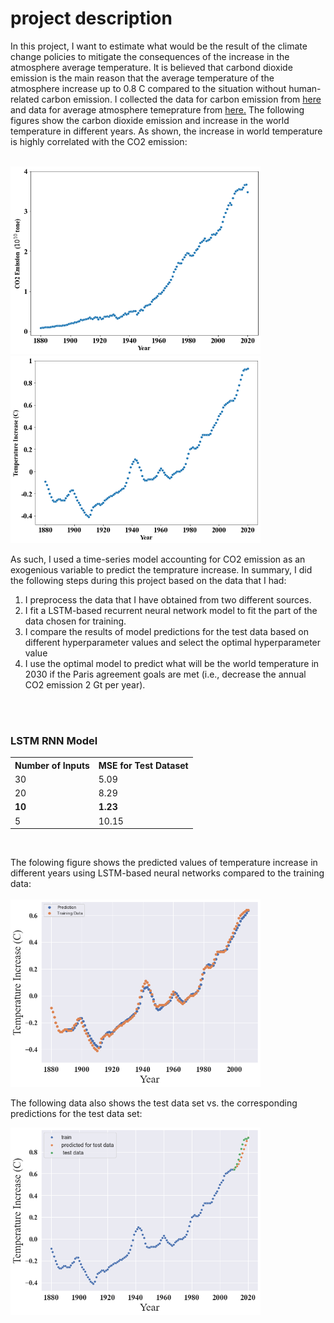<h1> project description </h1>
<p>	 In this project, I want to estimate what would be the result of the climate change policies to mitigate the consequences of the increase in the atmosphere average temperature. It is believed that carbond dioxide emission is the main reason that the average temperature of the atmosphere increase up to 0.8 C compared to the situation without human-related carbon emission. I collected the data for carbon emission from <a href='https://ourworldindata.org/co2-dataset-sources'> here</a> and data for average atmosphere temeprature from <a href='https://climate.nasa.gov/vital-signs/global-temperature/'>here.</a> The following figures show the carbon dioxide emission and increase in the world temperature in different years. As shown, the increase in world temperature is highly correlated with the CO2 emission:</p><br>
<img src='https://github.com/kaveh7293/Climate-Change-Prediction/blob/main/Carbon_dioxide_emmision.png' width='400' height='300'><br>
<img src='https://github.com/kaveh7293/Climate-Change-Prediction/blob/main/Temp_increase.png' width='400' height='300'><br>
<p> As such, I used a time-series model accounting for CO2 emission as an exogenious variable to predict the temprature increase. In summary, I did the following steps during this project based on the data that I had:
  
  <ol>
    <li> I preprocess the data that I have obtained from two different sources.</li>
    <li> I fit a LSTM-based recurrent neural network model to fit the part of the data chosen for training. </li>
    <li> I compare the results of model predictions for the test data based on different hyperparameter values and select the optimal hyperparameter value</li>
    <li> I use the optimal model to predict what will be the world temperature in 2030 if the Paris agreement goals are met (i.e., decrease the annual CO2 emission 2 Gt per year).</li> 
  </ol><br><br>
<h3>LSTM RNN Model </h3>


  <table>
  <tr>
    <th> Number of Inputs</th>
    <th>MSE for Test Dataset</th>
  </tr>
  <tr>
    <td>30</td>
    <td>5.09</td>
  
  </tr>
  <tr>
    <td>20</td>
    <td>8.29</td>
  </tr>
  <tr>
    <td><strong>10</strong></td>
    <td><strong>1.23</strong></td>
  </tr>
  <tr>
    <td> 5</td>
    <td>10.15</td>
  </tr>
</table><br>
<p>  The folowing figure shows the predicted values of temperature increase in different years using LSTM-based neural networks compared to the training data:<br><br>
  <img src='https://github.com/kaveh7293/Climate-Change-Prediction/blob/main/Temp_Increase_prediction.png' width='400'  height='300'><br>
  
  The following data also shows the test data set vs. the corresponding predictions for the test data set:<br>
   
<img src='https://github.com/kaveh7293/Climate-Change-Prediction/blob/main/Temp_Increase_prediction_test.png' width='400' height='300'><br>

